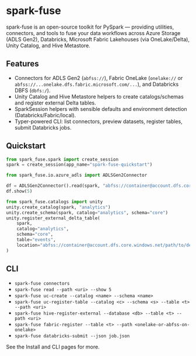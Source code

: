 # spark-fuse

spark-fuse is an open-source toolkit for PySpark — providing utilities, connectors, and tools to fuse your data workflows across Azure Storage (ADLS Gen2), Databricks, Microsoft Fabric Lakehouses (via OneLake/Delta), Unity Catalog, and Hive Metastore.

## Features
- Connectors for ADLS Gen2 (`abfss://`), Fabric OneLake (`onelake://` or `abfss://...onelake.dfs.fabric.microsoft.com/...`), and Databricks DBFS (`dbfs:/`).
- Unity Catalog and Hive Metastore helpers to create catalogs/schemas and register external Delta tables.
- SparkSession helpers with sensible defaults and environment detection (Databricks/Fabric/local).
- Typer-powered CLI: list connectors, preview datasets, register tables, submit Databricks jobs.

## Quickstart
```python
from spark_fuse.spark import create_session
spark = create_session(app_name="spark-fuse-quickstart")

from spark_fuse.io.azure_adls import ADLSGen2Connector

df = ADLSGen2Connector().read(spark, "abfss://container@account.dfs.core.windows.net/path/to/delta")
df.show(5)

from spark_fuse.catalogs import unity
unity.create_catalog(spark, "analytics")
unity.create_schema(spark, catalog="analytics", schema="core")
unity.register_external_delta_table(
    spark,
    catalog="analytics",
    schema="core",
    table="events",
    location="abfss://container@account.dfs.core.windows.net/path/to/delta",
)
```

## CLI
- `spark-fuse connectors`
- `spark-fuse read --path <uri> --show 5`
- `spark-fuse uc-create --catalog <name> --schema <name>`
- `spark-fuse uc-register-table --catalog <c> --schema <s> --table <t> --path <uri>`
- `spark-fuse hive-register-external --database <db> --table <t> --path <uri>`
- `spark-fuse fabric-register --table <t> --path <onelake-or-abfss-on-onelake>`
- `spark-fuse databricks-submit --json job.json`

See the Install and CLI pages for more.
